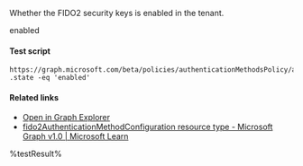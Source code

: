 Whether the FIDO2 security keys is enabled in the tenant.

enabled

#### Test script
```
https://graph.microsoft.com/beta/policies/authenticationMethodsPolicy/authenticationMethodConfigurations('Fido2')
.state -eq 'enabled'
```

#### Related links

- [Open in Graph Explorer](https://developer.microsoft.com/en-us/graph/graph-explorer?request=policies/authenticationMethodsPolicy/authenticationMethodConfigurations('Fido2')&method=GET&version=beta&GraphUrl=https://graph.microsoft.com)
- [fido2AuthenticationMethodConfiguration resource type - Microsoft Graph v1.0 | Microsoft Learn](https://learn.microsoft.com/en-us/graph/api/resources/fido2authenticationmethodconfiguration)


<!--- Results --->
%testResult%
